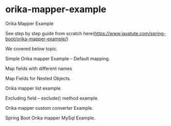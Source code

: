 # orika-mapper-example
Orika Mapper Example

See step by step guide from scratch here(https://www.javatute.com/spring-boot/orika-mapper-example/)

We covered below topic.

Simple Orika mapper Example – Default mapping.

Map fields with different names

Map Fields for Nested Objects.

Orika mapper list example.

Excluding field – exclude() method example.

Orika mapper custom converter Example.

Spring Boot Orika mapper MySql Example.


